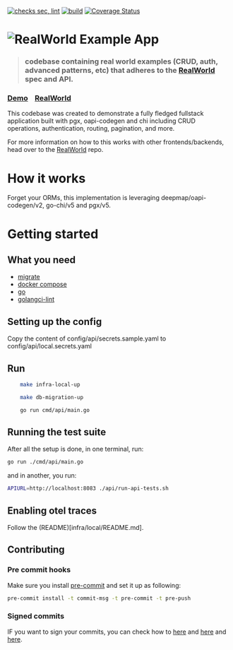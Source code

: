 [![checks sec, lint](https://github.com/vincentserpoul/realworld-go-oapi-codegen-chi-pgx/actions/workflows/check.yaml/badge.svg)](https://github.com/vincentserpoul/realworld-go-oapi-codegen-chi-pgx/actions/workflows/check.yaml) [![build](https://github.com/vincentserpoul/realworld-go-oapi-codegen-chi-pgx/actions/workflows/build.yaml/badge.svg)](https://github.com/vincentserpoul/realworld-go-oapi-codegen-chi-pgx/actions/workflows/build.yml) [![Coverage Status](https://coveralls.io/repos/github/vincentserpoul/realworld-go-oapi-codegen-chi-pgx/badge.svg?branch=main)](https://coveralls.io/github/vincentserpoul/realworld-go-oapi-codegen-chi-pgx?branch=main)

# ![RealWorld Example App](logo.png)

> ### codebase containing real world examples (CRUD, auth, advanced patterns, etc) that adheres to the [RealWorld](https://github.com/gothinkster/realworld) spec and API.


### [Demo](https://demo.realworld.io/)&nbsp;&nbsp;&nbsp;&nbsp;[RealWorld](https://github.com/gothinkster/realworld)


This codebase was created to demonstrate a fully fledged fullstack application built with pgx, oapi-codegen and chi including CRUD operations, authentication, routing, pagination, and more.

For more information on how to this works with other frontends/backends, head over to the [RealWorld](https://github.com/gothinkster/realworld) repo.


# How it works

Forget your ORMs, this implementation is leveraging deepmap/oapi-codegen/v2, go-chi/v5 and pgx/v5.

# Getting started

## What you need

- [migrate](https://github.com/golang-migrate/migrate/tree/master/cmd/migrate)
- [docker compose](https://docs.docker.com/compose/)
- [go](https://go.dev)
- [golangci-lint](https://golangci-lint.run/)

## Setting up the config

Copy the content of config/api/secrets.sample.yaml to config/api/local.secrets.yaml

## Run

```bash
    make infra-local-up
```

```bash
    make db-migration-up
```

```bash
    go run cmd/api/main.go
```

## Running the test suite

After all the setup is done, in one terminal, run:

```bash
go run ./cmd/api/main.go
```

and in another, you run:

```bash
APIURL=http://localhost:8083 ./api/run-api-tests.sh
```


## Enabling otel traces

Follow the (README)[infra/local/README.md].


## Contributing

### Pre commit hooks

Make sure you install [pre-commit](https://pre-commit.com/) and set it up as following:

```bash
pre-commit install -t commit-msg -t pre-commit -t pre-push
```
### Signed commits

IF you want to sign your commits, you can check how to [here](https://docs.github.com/en/authentication/managing-commit-signature-verification/about-commit-signature-verification#ssh-commit-signature-verification) and [here](https://www.git-tower.com/blog/setting-up-ssh-for-commit-signing/) and [here](https://calebhearth.com/sign-git-with-ssh).
